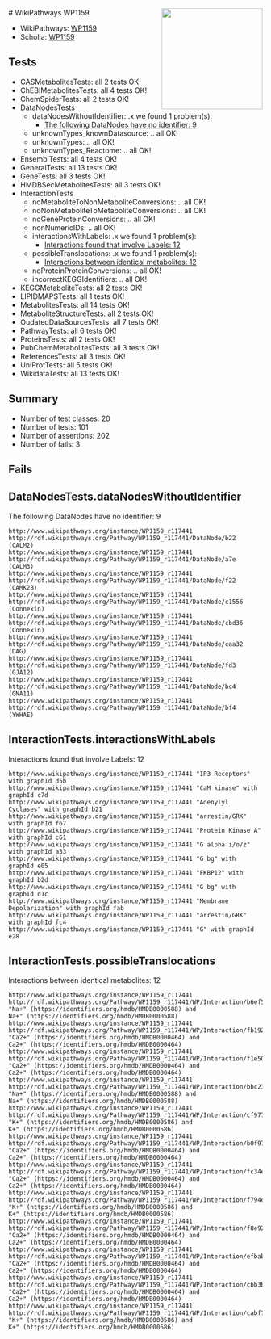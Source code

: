 <img style="float: right; width: 200px" src="https://upload.wikimedia.org/wikipedia/commons/thumb/8/83/Wplogo_with_text_500.png/640px-Wplogo_with_text_500.png" />
# WikiPathways WP1159

* WikiPathways: [WP1159](https://new.wikipathways.org/pathways/WP1159)
* Scholia: [WP1159](https://scholia.toolforge.org/wikipathways/WP1159)
## Tests
* CASMetabolitesTests: all 2 tests OK!
* ChEBIMetabolitesTests: all 4 tests OK!
* ChemSpiderTests: all 2 tests OK!
* DataNodesTests
    * dataNodesWithoutIdentifier: .x we found 1 problem(s):
        * [The following DataNodes have no identifier: 9](#d2d32fa8)
    * unknownTypes_knownDatasource: .. all OK!
    * unknownTypes: .. all OK!
    * unknownTypes_Reactome: .. all OK!
* EnsemblTests: all 4 tests OK!
* GeneralTests: all 13 tests OK!
* GeneTests: all 3 tests OK!
* HMDBSecMetabolitesTests: all 3 tests OK!
* InteractionTests
    * noMetaboliteToNonMetaboliteConversions: .. all OK!
    * noNonMetaboliteToMetaboliteConversions: .. all OK!
    * noGeneProteinConversions: .. all OK!
    * nonNumericIDs: .. all OK!
    * interactionsWithLabels: .x we found 1 problem(s):
        * [Interactions found that involve Labels: 12](#fe97a8ba)
    * possibleTranslocations: .x we found 1 problem(s):
        * [Interactions between identical metabolites: 12](#dc76dfee)
    * noProteinProteinConversions: .. all OK!
    * incorrectKEGGIdentifiers: .. all OK!
* KEGGMetaboliteTests: all 2 tests OK!
* LIPIDMAPSTests: all 1 tests OK!
* MetabolitesTests: all 14 tests OK!
* MetaboliteStructureTests: all 2 tests OK!
* OudatedDataSourcesTests: all 7 tests OK!
* PathwayTests: all 6 tests OK!
* ProteinsTests: all 2 tests OK!
* PubChemMetabolitesTests: all 3 tests OK!
* ReferencesTests: all 3 tests OK!
* UniProtTests: all 5 tests OK!
* WikidataTests: all 13 tests OK!


## Summary

* Number of test classes: 20
* Number of tests: 101
* Number of assertions: 202
* Number of fails: 3

## Fails

<a name="d2d32fa8" />

## DataNodesTests.dataNodesWithoutIdentifier

The following DataNodes have no identifier: 9
```
http://www.wikipathways.org/instance/WP1159_r117441 http://rdf.wikipathways.org/Pathway/WP1159_r117441/DataNode/b22 (CALM2)
http://www.wikipathways.org/instance/WP1159_r117441 http://rdf.wikipathways.org/Pathway/WP1159_r117441/DataNode/a7e (CALM3)
http://www.wikipathways.org/instance/WP1159_r117441 http://rdf.wikipathways.org/Pathway/WP1159_r117441/DataNode/f22 (CAMK2B)
http://www.wikipathways.org/instance/WP1159_r117441 http://rdf.wikipathways.org/Pathway/WP1159_r117441/DataNode/c1556 (Connexin)
http://www.wikipathways.org/instance/WP1159_r117441 http://rdf.wikipathways.org/Pathway/WP1159_r117441/DataNode/cbd36 (Connexin)
http://www.wikipathways.org/instance/WP1159_r117441 http://rdf.wikipathways.org/Pathway/WP1159_r117441/DataNode/caa32 (DAG)
http://www.wikipathways.org/instance/WP1159_r117441 http://rdf.wikipathways.org/Pathway/WP1159_r117441/DataNode/fd3 (GJA12)
http://www.wikipathways.org/instance/WP1159_r117441 http://rdf.wikipathways.org/Pathway/WP1159_r117441/DataNode/bc4 (GNA11)
http://www.wikipathways.org/instance/WP1159_r117441 http://rdf.wikipathways.org/Pathway/WP1159_r117441/DataNode/bf4 (YWHAE)
```

<a name="fe97a8ba" />

## InteractionTests.interactionsWithLabels

Interactions found that involve Labels: 12
```
http://www.wikipathways.org/instance/WP1159_r117441 "IP3 Receptors" with graphId d5b
http://www.wikipathways.org/instance/WP1159_r117441 "CaM kinase" with graphId c7d
http://www.wikipathways.org/instance/WP1159_r117441 "Adenylyl
Cyclases" with graphId b21
http://www.wikipathways.org/instance/WP1159_r117441 "arrestin/GRK" with graphId f67
http://www.wikipathways.org/instance/WP1159_r117441 "Protein Kinase A" with graphId c61
http://www.wikipathways.org/instance/WP1159_r117441 "G alpha i/o/z" with graphId a33
http://www.wikipathways.org/instance/WP1159_r117441 "G bg" with graphId e05
http://www.wikipathways.org/instance/WP1159_r117441 "FKBP12" with graphId b2d
http://www.wikipathways.org/instance/WP1159_r117441 "G bg" with graphId d1c
http://www.wikipathways.org/instance/WP1159_r117441 "Membrane
Depolarization" with graphId fab
http://www.wikipathways.org/instance/WP1159_r117441 "arrestin/GRK" with graphId fc4
http://www.wikipathways.org/instance/WP1159_r117441 "G" with graphId e28
```

<a name="dc76dfee" />

## InteractionTests.possibleTranslocations

Interactions between identical metabolites: 12
```
http://www.wikipathways.org/instance/WP1159_r117441 http://rdf.wikipathways.org/Pathway/WP1159_r117441/WP/Interaction/b6ef5 "Na+" (https://identifiers.org/hmdb/HMDB0000588) and 
Na+" (https://identifiers.org/hmdb/HMDB0000588)
http://www.wikipathways.org/instance/WP1159_r117441 http://rdf.wikipathways.org/Pathway/WP1159_r117441/WP/Interaction/fb192 "Ca2+" (https://identifiers.org/hmdb/HMDB0000464) and 
Ca2+" (https://identifiers.org/hmdb/HMDB0000464)
http://www.wikipathways.org/instance/WP1159_r117441 http://rdf.wikipathways.org/Pathway/WP1159_r117441/WP/Interaction/f1e50 "Ca2+" (https://identifiers.org/hmdb/HMDB0000464) and 
Ca2+" (https://identifiers.org/hmdb/HMDB0000464)
http://www.wikipathways.org/instance/WP1159_r117441 http://rdf.wikipathways.org/Pathway/WP1159_r117441/WP/Interaction/bbc23 "Na+" (https://identifiers.org/hmdb/HMDB0000588) and 
Na+" (https://identifiers.org/hmdb/HMDB0000588)
http://www.wikipathways.org/instance/WP1159_r117441 http://rdf.wikipathways.org/Pathway/WP1159_r117441/WP/Interaction/cf977 "K+" (https://identifiers.org/hmdb/HMDB0000586) and 
K+" (https://identifiers.org/hmdb/HMDB0000586)
http://www.wikipathways.org/instance/WP1159_r117441 http://rdf.wikipathways.org/Pathway/WP1159_r117441/WP/Interaction/b0f97 "Ca2+" (https://identifiers.org/hmdb/HMDB0000464) and 
Ca2+" (https://identifiers.org/hmdb/HMDB0000464)
http://www.wikipathways.org/instance/WP1159_r117441 http://rdf.wikipathways.org/Pathway/WP1159_r117441/WP/Interaction/fc34e "Ca2+" (https://identifiers.org/hmdb/HMDB0000464) and 
Ca2+" (https://identifiers.org/hmdb/HMDB0000464)
http://www.wikipathways.org/instance/WP1159_r117441 http://rdf.wikipathways.org/Pathway/WP1159_r117441/WP/Interaction/f794e "K+" (https://identifiers.org/hmdb/HMDB0000586) and 
K+" (https://identifiers.org/hmdb/HMDB0000586)
http://www.wikipathways.org/instance/WP1159_r117441 http://rdf.wikipathways.org/Pathway/WP1159_r117441/WP/Interaction/f8e92 "Ca2+" (https://identifiers.org/hmdb/HMDB0000464) and 
Ca2+" (https://identifiers.org/hmdb/HMDB0000464)
http://www.wikipathways.org/instance/WP1159_r117441 http://rdf.wikipathways.org/Pathway/WP1159_r117441/WP/Interaction/efbab "Ca2+" (https://identifiers.org/hmdb/HMDB0000464) and 
Ca2+" (https://identifiers.org/hmdb/HMDB0000464)
http://www.wikipathways.org/instance/WP1159_r117441 http://rdf.wikipathways.org/Pathway/WP1159_r117441/WP/Interaction/cbb3b "Ca2+" (https://identifiers.org/hmdb/HMDB0000464) and 
Ca2+" (https://identifiers.org/hmdb/HMDB0000464)
http://www.wikipathways.org/instance/WP1159_r117441 http://rdf.wikipathways.org/Pathway/WP1159_r117441/WP/Interaction/cabf7 "K+" (https://identifiers.org/hmdb/HMDB0000586) and 
K+" (https://identifiers.org/hmdb/HMDB0000586)
```


